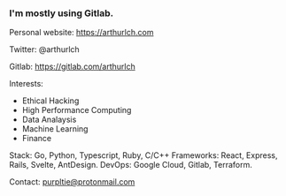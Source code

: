 ### I'm mostly using Gitlab. 

Personal website: https://arthurlch.com

Twitter: @arthurlch

Gitlab: https://gitlab.com/arthurlch

Interests: 
- Ethical Hacking 
- High Performance Computing
- Data Analaysis
- Machine Learning
- Finance

Stack: Go, Python, Typescript, Ruby, C/C++
Frameworks: React, Express, Rails, Svelte, AntDesign.
DevOps: Google Cloud, Gitlab, Terraform. 

Contact: purpltie@protonmail.com

